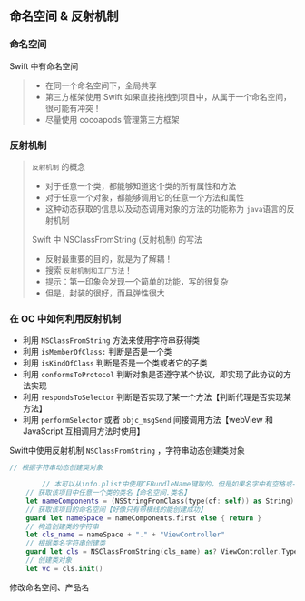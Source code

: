 ## 命名空间 & 反射机制

### 命名空间

Swift 中有命名空间

> - 在同一个命名空间下，全局共享
> - 第三方框架使用 Swift 如果直接拖拽到项目中，从属于一个命名空间，很可能有冲突！
> - 尽量使用 cocoapods 管理第三方框架

### 反射机制

> `反射机制` 的概念
>
> - 对于任意一个类，都能够知道这个类的所有属性和方法
> - 对于任意一个对象，都能够调用它的任意一个方法和属性
> - 这种动态获取的信息以及动态调用对象的方法的功能称为 `java`语言的反射机制
>
> Swift 中 NSClassFromString (反射机制) 的写法
>
> - 反射最重要的目的，就是为了解耦！
> - 搜索 `反射机制和工厂方法`！
> - 提示：第一印象会发现一个简单的功能，写的很复杂
> - 但是，封装的很好，而且弹性很大

### 在 OC 中如何利用反射机制

- 利用 `NSClassFromString` 方法来使用字符串获得类
- 利用 `isMemberOfClass:` 判断是否是一个类
- 利用 `isKindOfClass` 判断是否是一个类或者它的子类
- 利用 `conformsToProtocol` 判断对象是否遵守某个协议，即实现了此协议的方法实现
- 利用 `respondsToSelector` 判断是否实现了某一个方法【判断代理是否实现某方法】
- 利用 `performSelector` 或者 `objc_msgSend` 间接调用方法【webView 和 JavaScript 互相调用方法时使用】



Swift中使用反射机制 `NSClassFromString` ，字符串动态创建类对象

```swift
// 根据字符串动态创建类对象

		// 本可以从info.plist中使用CFBundleName键取的，但是如果名字中有空格或-等，会被替换，所以用下面方法拿命名空间
    // 获取该项目中任意一个类的类名【命名空间.类名】
    let nameComponents = (NSStringFromClass(type(of: self)) as String).split(separator: ".")
    // 获取该项目的命名空间【好像只有带横线的能创建成功】
    guard let nameSpace = nameComponents.first else { return }
    // 构造创建类的字符串
    let cls_name = nameSpace + "." + "ViewController"
    // 根据类名字符串创建类
    guard let cls = NSClassFromString(cls_name) as? ViewController.Type else { return }
    // 创建类对象
    let vc = cls.init()
```



修改命名空间、产品名
